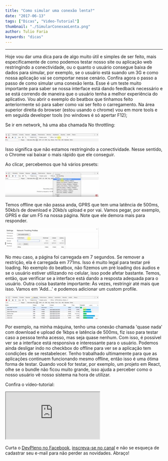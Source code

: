 ```yaml
---
title: "Como simular uma conexão lenta?"
date: "2017-06-13"
tags: ["Dicas", "Video-Tutorial"]
thumbnail: "./SimularConexaoLenta.png"
author: Tulio Faria
keywords: "dicas"
---
```


---
Hoje vou dar uma dica para de algo muito útil e simples de ser feito, mais especificamente de como podemos testar nosso site ou aplicação web restringindo a conectividade, ou o quanto o usuário consegue baixa de dados para simular, por exemplo, se o usuário está suando um 3G e como nossa aplicação vai se comportar nesse cenário. Confira agora o passo a passo de como simular uma conexão lenta. Esse é um teste muito importante para saber se nossa interface está dando feedback necessário e se está correndo de maneira que o usuário tenha a melhor experiência do aplicativo. Vou abrir o exemplo do beatbox que tinhamos feito anteriormente só para saber como vai ser feito o carregamento. Na área superior direita do browser (estou usando o chrome) vou em more tools e em seguida developer tools (no windows é só apertar F12); 

Se ir em network, há uma aba chamada No throttling: 

![Exemplo](./ConexaoLentaExUm.jpg) 

Isso significa que não estamos restringindo a conectividade. Nesse sentido, o Chrome vai baixar o mais rápido que ele conseguir. 

Ao clicar, percebemos que há vários presets: 

![Exemplo 2](./ConexaoLentaExDois.jpg) 

Temos offline que não passa anda, GPRS que tem uma latência de 500ms, 50kb/s de download e 20kb/s upload e por vai. Vamos pegar, por exemplo, GPRS e dar um F5 na nossa página. Note que ele demora mais para responder. 

![Exemplo 3](./ConexaoLentaExTres.jpg)

No meu caso, a página foi carregada em 7 segundos. Se remover a restrição, ela é carregada em 771ms. Isso é muito legal para testar pré loading. No exemplo do beatbox, não fizemos um pré loading dos áudios e se o usuário estiver utilizando no celular, isso pode afetar bastante. Temos, então, que verificar se a interface está dando a resposta adequada para o usuário. Outra coisa bastante importante: Às vezes, restringir até mais que isso. Vamos em 'Add...' e podemos adicionar um custom profile. 

![Exemplo 4](./ConexaoLentaExQuatro.jpg)

Por exemplo, na minha máquina, tenho uma conexão chamada 'quase nada' com download e upload de 1kbps e latência de 500ms, fiz isso para testar caso a pessoa tenha acesso, mas seja quase nenhum. Com isso, é possível ver se a interface está responsiva e interessante para o usuário. Podemos ainda desligar indo no checkbox do offline para ver se a aplicação tem condições de se restabelecer. Tenho trabalhado ultimamente para que as aplicações continuem funcionando mesmo offline, então isso é uma ótima forma de testar. Quando você for testar, por exemplo, um projeto em React, olhe se o bundle não ficou muito grande, isso ajuda a perceber como o nosso usuário vê nosso sistema na hora de utilizar.   

Confira o vídeo-tutorial: 

<div class="embed-responsive embed-responsive-16by9 mb-4">
  <iframe class="embed-responsive-item" src="https://www.youtube.com/embed/ICG31XO7GS8" allowfullscreen></iframe>
</div>

Curta o [DevPleno no Facebook](https://www.facebook.com/devpleno), [inscreva-se no canal](https://www.youtube.com/devplenocom) e não se esqueça de cadastrar seu e-mail para não perder as novidades. Abraço!